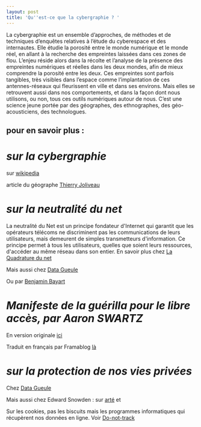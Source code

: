 ```yaml
---
layout: post
title: 'Qu''est-ce que la cybergraphie ? '
---
```

La cybergraphie est un ensemble d’approches, de méthodes et de techniques d’enquêtes relatives à l’étude du cyberespace et des internautes. Elle étudie la porosité entre le monde numérique et le monde réel, en allant à la recherche des empreintes laissées dans ces zones de flou. L’enjeu réside alors dans la récolte et l’analyse de la présence des empreintes numériques et réelles dans les deux mondes, afin de mieux comprendre la porosité entre les deux.
Ces empreintes sont parfois tangibles, très visibles dans l’espace comme l’implantation de ces antennes-réseaux qui fleurissent en ville et dans ses environs. Mais elles se retrouvent aussi dans nos comportements, et dans la façon dont nous utilisons, ou non, tous ces outils numériques autour de nous.
C’est une science jeune portée par des géographes, des ethnographes, des géo-acousticiens, des technologues.

## pour en savoir plus : 

# _sur la cybergraphie_  
sur [wikipedia ](https://fr.wikipedia.org/wiki/Cybergraphie)

article du géographe [Thierry Joliveau
](https://mondegeonumerique.wordpress.com/2015/10/19/du-cyberespace-a-la-cybergraphie/)

# _sur la neutralité du net_ 

La neutralité du Net est un principe fondateur d'Internet qui garantit que les opérateurs télécoms ne discriminent pas les communications de leurs utilisateurs, mais demeurent de simples transmetteurs d'information. Ce principe permet à tous les utilisateurs, quelles que soient leurs ressources, d'accéder au même réseau dans son entier. En savoir plus chez [La Quadrature du net ](https://www.laquadrature.net/)

Mais aussi chez [Data Gueule](https://youtu.be/hZnq3xg-PRM?list=PLKipY1cRnemJ5vt8Grz1a6sXUHKqRR0_I) 

Ou par [Benjamin Bayart](https://www.youtube.com/watch?v=_lrC9Ydh3Fo&t=159s)

# _Manifeste de la guérilla pour le libre accès, par Aaron SWARTZ_

En version originale [ici ](https://archive.org/stream/GuerillaOpenAccessManifesto/Goamjuly2008_djvu.txt)

Traduit en français par Framablog [là](https://framablog.org/2013/01/14/manifeste-guerilla-libre-acces-aaron-swartz/)

# _sur la protection de nos vies privées_ 

Chez [Data Gueule](https://youtu.be/wShQYeH9qJk)

Mais aussi chez Edward Snowden : sur [arté](https://www.youtube.com/watch?v=vnZRtvFYlRw) et 

Sur les cookies, pas les biscuits mais les programmes informatiques qui récupèrent nos données en ligne. Voir [Do-not-track](https://donottrack-doc.com/fr/intro/)

